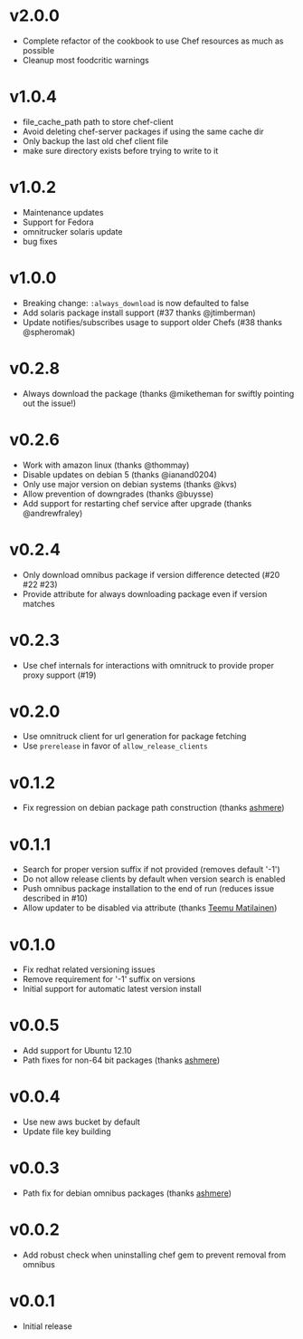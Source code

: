 v2.0.0
======
* Complete refactor of the cookbook to use Chef resources as much as possible
* Cleanup most foodcritic warnings

v1.0.4
======
* file_cache_path path to store chef-client
* Avoid deleting chef-server packages if using the same cache dir
* Only backup the last old chef client file
* make sure directory exists before trying to write to it

v1.0.2
======
* Maintenance updates
* Support for Fedora
* omnitrucker solaris update
* bug fixes

v1.0.0
======
* Breaking change: `:always_download` is now defaulted to false
* Add solaris package install support (#37 thanks @jtimberman)
* Update notifies/subscribes usage to support older Chefs (#38 thanks @spheromak)

v0.2.8
======
* Always download the package (thanks @miketheman for swiftly pointing out the issue!)

v0.2.6
======
* Work with amazon linux (thanks @thommay)
* Disable updates on debian 5 (thanks @ianand0204)
* Only use major version on debian systems (thanks @kvs)
* Allow prevention of downgrades (thanks @buysse)
* Add support for restarting chef service after upgrade (thanks @andrewfraley)

v0.2.4
======
* Only download omnibus package if version difference detected (#20 #22 #23)
* Provide attribute for always downloading package even if version matches

v0.2.3
======
* Use chef internals for interactions with omnitruck to provide proper proxy support (#19)

v0.2.0
======
* Use omnitruck client for url generation for package fetching
* Use `prerelease` in favor of `allow_release_clients`

v0.1.2
======
* Fix regression on debian package path construction (thanks [ashmere](https://github.com/ashmere))

v0.1.1
======
* Search for proper version suffix if not provided (removes default '-1')
* Do not allow release clients by default when version search is enabled
* Push omnibus package installation to the end of run (reduces issue described in #10)
* Allow updater to be disabled via attribute (thanks [Teemu Matilainen](https://github.com/tmatilai))

v0.1.0
======
* Fix redhat related versioning issues
* Remove requirement for '-1' suffix on versions
* Initial support for automatic latest version install

v0.0.5
======
* Add support for Ubuntu 12.10
* Path fixes for non-64 bit packages (thanks [ashmere](https://github.com/ashmere))

v0.0.4
======
* Use new aws bucket by default
* Update file key building

v0.0.3
======
* Path fix for debian omnibus packages (thanks [ashmere](https://github.com/ashmere))

v0.0.2
======
* Add robust check when uninstalling chef gem to prevent removal from omnibus

v0.0.1
======
* Initial release
